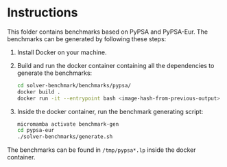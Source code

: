 # Instructions

This folder contains benchmarks based on PyPSA and PyPSA-Eur. The benchmarks can be generated by following these steps:

1. Install Docker on your machine.

1. Build and run the docker container containing all the dependencies to generate the benchmarks:
     ```sh
     cd solver-benchmark/benchmarks/pypsa/
     docker build .
     docker run -it --entrypoint bash <image-hash-from-previous-output>
     ```

1. Inside the docker container, run the benchmark generating script:
     ```sh
     micromamba activate benchmark-gen
     cd pypsa-eur
     ./solver-benchmarks/generate.sh
     ```

The benchmarks can be found in `/tmp/pypsa*.lp` inside the docker container.
